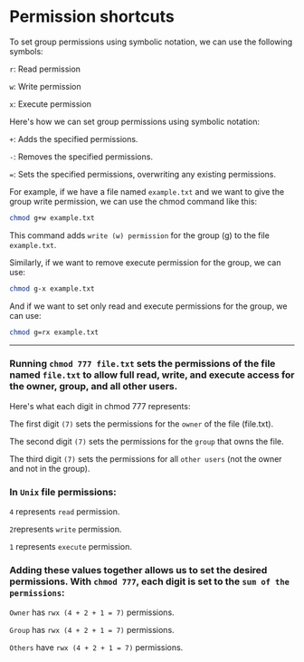 # Permission shortcuts

To set group permissions using symbolic notation, we can use the following symbols:

`r`: Read permission 

`w`: Write permission

`x`: Execute permission

Here's how we can set group permissions using symbolic notation:

`+`: Adds the specified permissions.

`-`: Removes the specified permissions.

`=`: Sets the specified permissions, overwriting any existing permissions.

For example, if we have a file named `example.txt` and we want to give the group write permission, we can use the chmod command like this:

```bash
chmod g+w example.txt
```

This command adds `write (w) permission` for the group (g) to the file `example.txt`.

Similarly, if we want to remove execute permission for the group, we can use:

```bash
chmod g-x example.txt

```

And if we want to set only read and execute permissions for the group, we can use:

```bash
chmod g=rx example.txt

```


- - - - - 

### Running `chmod 777 file.txt` sets the permissions of the file named `file.txt` to allow full read, write, and execute access for the owner, group, and all other users.

Here's what each digit in chmod 777 represents:

The first digit `(7)` sets the permissions for the `owner` of the file (file.txt).

The second digit `(7)` sets the permissions for the `group` that owns the file.

The third digit `(7)` sets the permissions for all `other users` (not the owner and not in the group).

### In `Unix` file permissions:

`4` represents `read` permission.

`2`represents `write` permission.

`1` represents `execute` permission.

### Adding these values together allows us to set the desired permissions. With `chmod 777`, each digit is set to the `sum of the permissions`:

`Owner` has `rwx (4 + 2 + 1 = 7)` permissions.

`Group` has `rwx (4 + 2 + 1 = 7)` permissions.

`Others` have `rwx (4 + 2 + 1 = 7)` permissions.
